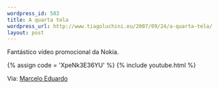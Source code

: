 ```yaml
--- 
wordpress_id: 503
title: A quarta tela
wordpress_url: http://www.tiagoluchini.eu/2007/09/24/a-quarta-tela/
layout: post
---
```

Fantástico vídeo promocional da Nokia.

{% assign code = 'XpeNk3E36YU' %}
{% include youtube.html %}

Via: [Marcelo Eduardo](http://www.marceloeduardo.com/blog/mobility/random-links-good-reading)
